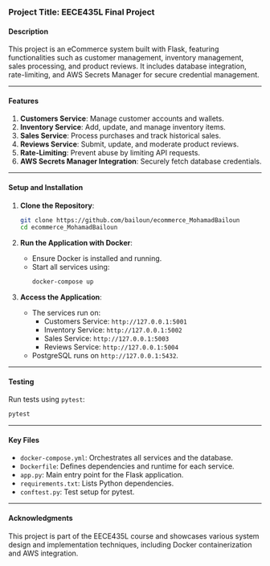 ### **Project Title: EECE435L Final Project**

#### **Description**
This project is an eCommerce system built with Flask, featuring functionalities such as customer management, inventory management, sales processing, and product reviews. It includes database integration, rate-limiting, and AWS Secrets Manager for secure credential management.

---

#### **Features**
1. **Customers Service**: Manage customer accounts and wallets.
2. **Inventory Service**: Add, update, and manage inventory items.
3. **Sales Service**: Process purchases and track historical sales.
4. **Reviews Service**: Submit, update, and moderate product reviews.
5. **Rate-Limiting**: Prevent abuse by limiting API requests.
6. **AWS Secrets Manager Integration**: Securely fetch database credentials.

---

#### **Setup and Installation**
1. **Clone the Repository**:
   ```bash
   git clone https://github.com/bailoun/ecommerce_MohamadBailoun
   cd ecommerce_MohamadBailoun
   ```

2. **Run the Application with Docker**:
   - Ensure Docker is installed and running.
   - Start all services using:
     ```bash
     docker-compose up
     ```

3. **Access the Application**:
   - The services run on:
     - Customers Service: `http://127.0.0.1:5001`
     - Inventory Service: `http://127.0.0.1:5002`
     - Sales Service: `http://127.0.0.1:5003`
     - Reviews Service: `http://127.0.0.1:5004`
   - PostgreSQL runs on `http://127.0.0.1:5432`.

---

#### **Testing**
Run tests using `pytest`:
```bash
pytest
```

---

#### **Key Files**
- `docker-compose.yml`: Orchestrates all services and the database.
- `Dockerfile`: Defines dependencies and runtime for each service.
- `app.py`: Main entry point for the Flask application.
- `requirements.txt`: Lists Python dependencies.
- `conftest.py`: Test setup for pytest.

---

#### **Acknowledgments**
This project is part of the EECE435L course and showcases various system design and implementation techniques, including Docker containerization and AWS integration.
